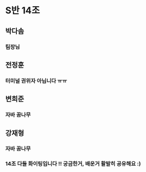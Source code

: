 # S반 14조

## 박다솜
### 팀장님

## 전정훈
### 터미널 권위자 아닙니다 ㅠㅠ

## 변희준
### 자바 꿈나무

## 강재형
### 자바 꿈나무


### 14조 다들 화이팅입니다 !! 궁금한거, 배운거 활발히 공유해요 :)
